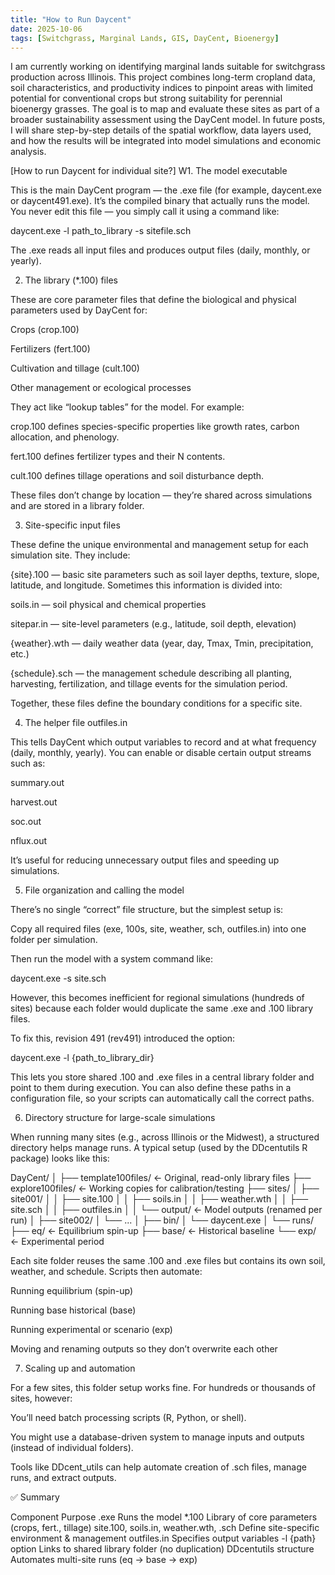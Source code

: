 ```yaml
---
title: "How to Run Daycent"
date: 2025-10-06
tags: [Switchgrass, Marginal Lands, GIS, DayCent, Bioenergy]
---
```


I am currently working on identifying marginal lands suitable for switchgrass production across Illinois. This project combines long-term cropland data, soil characteristics, and productivity indices to pinpoint areas with limited potential for conventional crops but strong suitability for perennial bioenergy grasses. The goal is to map and evaluate these sites as part of a broader sustainability assessment using the DayCent model. In future posts, I will share step-by-step details of the spatial workflow, data layers used, and how the results will be integrated into model simulations and economic analysis.

[How to run Daycent for individual site?]
W1. The model executable

This is the main DayCent program — the .exe file (for example, daycent.exe or daycent491.exe).
It’s the compiled binary that actually runs the model. You never edit this file — you simply call it using a command like:

daycent.exe -l path_to_library -s sitefile.sch


The .exe reads all input files and produces output files (daily, monthly, or yearly).

2. The library (*.100) files

These are core parameter files that define the biological and physical parameters used by DayCent for:

Crops (crop.100)

Fertilizers (fert.100)

Cultivation and tillage (cult.100)

Other management or ecological processes

They act like “lookup tables” for the model.
For example:

crop.100 defines species-specific properties like growth rates, carbon allocation, and phenology.

fert.100 defines fertilizer types and their N contents.

cult.100 defines tillage operations and soil disturbance depth.

These files don’t change by location — they’re shared across simulations and are stored in a library folder.

3. Site-specific input files

These define the unique environmental and management setup for each simulation site. They include:

{site}.100 — basic site parameters such as soil layer depths, texture, slope, latitude, and longitude.
Sometimes this information is divided into:

soils.in — soil physical and chemical properties

sitepar.in — site-level parameters (e.g., latitude, soil depth, elevation)

{weather}.wth — daily weather data (year, day, Tmax, Tmin, precipitation, etc.)

{schedule}.sch — the management schedule describing all planting, harvesting, fertilization, and tillage events for the simulation period.

Together, these files define the boundary conditions for a specific site.

4. The helper file outfiles.in

This tells DayCent which output variables to record and at what frequency (daily, monthly, yearly).
You can enable or disable certain output streams such as:

summary.out

harvest.out

soc.out

nflux.out

It’s useful for reducing unnecessary output files and speeding up simulations.

5. File organization and calling the model

There’s no single “correct” file structure, but the simplest setup is:

Copy all required files (exe, 100s, site, weather, sch, outfiles.in) into one folder per simulation.

Then run the model with a system command like:

daycent.exe -s site.sch


However, this becomes inefficient for regional simulations (hundreds of sites) because each folder would duplicate the same .exe and .100 library files.

To fix this, revision 491 (rev491) introduced the option:

daycent.exe -l {path_to_library_dir}


This lets you store shared .100 and .exe files in a central library folder and point to them during execution.
You can also define these paths in a configuration file, so your scripts can automatically call the correct paths.

6. Directory structure for large-scale simulations

When running many sites (e.g., across Illinois or the Midwest), a structured directory helps manage runs.
A typical setup (used by the DDcentutils R package) looks like this:

DayCent/
│
├── template100files/      ← Original, read-only library files
├── explore100files/       ← Working copies for calibration/testing
├── sites/
│   ├── site001/
│   │   ├── site.100
│   │   ├── soils.in
│   │   ├── weather.wth
│   │   ├── site.sch
│   │   ├── outfiles.in
│   │   └── output/        ← Model outputs (renamed per run)
│   ├── site002/
│   └── ...
│
├── bin/
│   └── daycent.exe
│
└── runs/
    ├── eq/                ← Equilibrium spin-up
    ├── base/              ← Historical baseline
    └── exp/               ← Experimental period


Each site folder reuses the same .100 and .exe files but contains its own soil, weather, and schedule.
Scripts then automate:

Running equilibrium (spin-up)

Running base historical (base)

Running experimental or scenario (exp)

Moving and renaming outputs so they don’t overwrite each other

7. Scaling up and automation

For a few sites, this folder setup works fine.
For hundreds or thousands of sites, however:

You’ll need batch processing scripts (R, Python, or shell).

You might use a database-driven system to manage inputs and outputs (instead of individual folders).

Tools like DDcent_utils can help automate creation of .sch files, manage runs, and extract outputs.

✅ Summary

Component	Purpose
.exe	Runs the model
*.100	Library of core parameters (crops, fert., tillage)
site.100, soils.in, weather.wth, .sch	Define site-specific environment & management
outfiles.in	Specifies output variables
-l {path} option	Links to shared library folder (no duplication)
DDcentutils structure	Automates multi-site runs (eq → base → exp)
